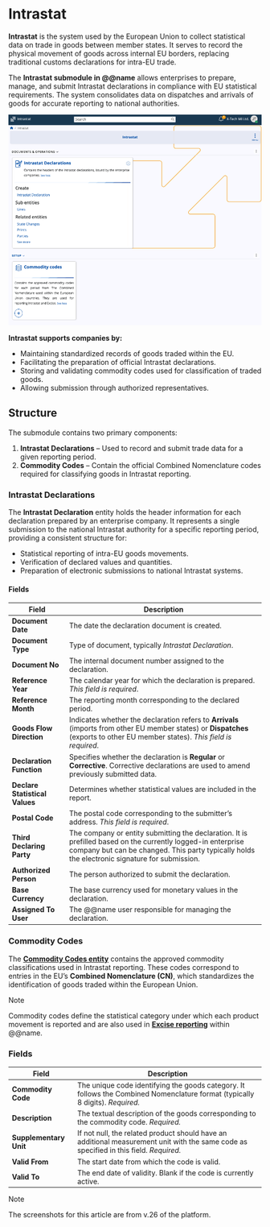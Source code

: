 # Intrastat

**Intrastat** is the system used by the European Union to collect statistical data on trade in goods between member states. It serves to record the physical movement of goods across internal EU borders, replacing traditional customs declarations for intra-EU trade.

The **Intrastat submodule in @@name** allows enterprises to prepare, manage, and submit Intrastat declarations in compliance with EU statistical requirements. The system consolidates data on dispatches and arrivals of goods for accurate reporting to national authorities.

![pictures](pictures/intrastat_overview.png)

**Intrastat supports companies by:**

* Maintaining standardized records of goods traded within the EU.
* Facilitating the preparation of official Intrastat declarations.
* Storing and validating commodity codes used for classification of traded goods.
* Allowing submission through authorized representatives.

## Structure

The submodule contains two primary components:

1. **Intrastat Declarations** – Used to record and submit trade data for a given reporting period.
2. **Commodity Codes** – Contain the official Combined Nomenclature codes required for classifying goods in Intrastat reporting.

### Intrastat Declarations

The **Intrastat Declaration** entity holds the header information for each declaration prepared by an enterprise company. It represents a single submission to the national Intrastat authority for a specific reporting period, providing a consistent structure for:

* Statistical reporting of intra-EU goods movements.
* Verification of declared values and quantities.
* Preparation of electronic submissions to national Intrastat systems.

#### Fields

| Field                          | Description                                                                                                                                                                                                   |
| ------------------------------ | ------------------------------------------------------------------------------------------------------------------------------------------------------------------------------------------------------------- |
| **Document Date**              | The date the declaration document is created.                                                                                                                                                                 |
| **Document Type**              | Type of document, typically *Intrastat Declaration*.                                                                                                                                                          |
| **Document No**                | The internal document number assigned to the declaration.                                                                                                                                                     |
| **Reference Year**             | The calendar year for which the declaration is prepared. *This field is required*.                                                                                                                              |
| **Reference Month**            | The reporting month corresponding to the declared period.                                                                                                                                                     |
| **Goods Flow Direction**       | Indicates whether the declaration refers to **Arrivals** (imports from other EU member states) or **Dispatches** (exports to other EU member states). _This field is required_.                                 |
| **Declaration Function**       | Specifies whether the declaration is **Regular** or **Corrective**. Corrective declarations are used to amend previously submitted data.                                                                      |
| **Declare Statistical Values** | Determines whether statistical values are included in the report.                                                                                                                                             |
| **Postal Code**                | The postal code corresponding to the submitter’s address. _This field is required_.                                                                                                                             |
| **Third Declaring Party**      | The company or entity submitting the declaration. It is prefilled based on the currently logged-in enterprise company but can be changed. This party typically holds the electronic signature for submission. |
| **Authorized Person**          | The person authorized to submit the declaration.                                                                                                                                      |
| **Base Currency**              | The base currency used for monetary values in the declaration.                                                                                                                                                |
| **Assigned To User**           | The @@name user responsible for managing the declaration.                                                                                                                                                    |

### Commodity Codes

The **[Commodity Codes entity](https://docs.erp.net/model/entities/Finance.Excise.ExciseProductTypes.html#commoditycode)** contains the approved commodity classifications used in Intrastat reporting. These codes correspond to entries in the EU’s **Combined Nomenclature (CN)**, which standardizes the identification of goods traded within the European Union.

> [!NOTE]
>
> Commodity codes define the statistical category under which each product movement is reported and are also used in **[Excise reporting](https://docs.erp.net/tech/modules/financials/excise/definitions/other-excise-definitions.html)** within @@name.

### Fields

| Field                  | Description                                                                                                        |
| ---------------------- | ------------------------------------------------------------------------------------------------------------------ |
| **Commodity Code**     | The unique code identifying the goods category. It follows the Combined Nomenclature format (typically 8 digits). _Required._   |
| **Description**        | The textual description of the goods corresponding to the commodity code. _Required._                                          |
| **Supplementary Unit** | If not null, the related product should have an additional measurement unit with the same code as specified in this field. _Required._  |
| **Valid From**         | The start date from which the code is valid.                                                                       |
| **Valid To**           | The end date of validity. Blank if the code is currently active.                                                   |

> [!NOTE]
> 
> The screenshots for this article are from v.26 of the platform.
